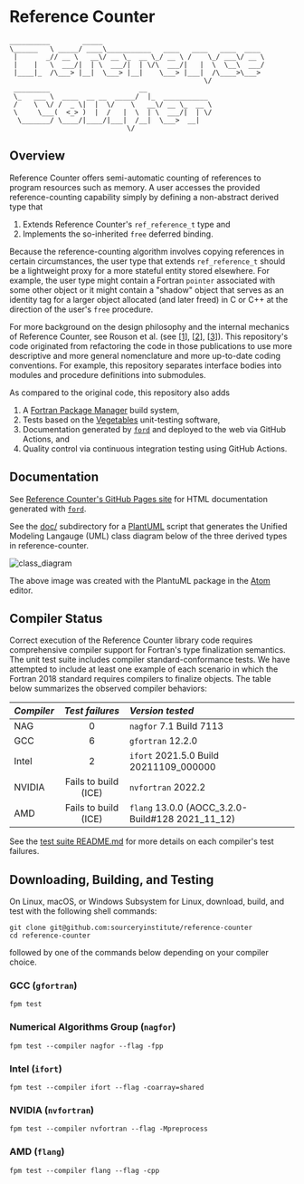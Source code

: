Reference Counter 
=================

```
__________        _____                                          
\______   \ _____/ ____\___________   ____   ____   ____  ____   
 |       _// __ \   __\/ __ \_  __ \_/ __ \ /    \_/ ___\/ __ \  
 |    |   \  ___/|  | \  ___/|  | \/\  ___/|   |  \  \__\  ___/  
 |____|_  /\___> |__|  \___> |__|    \___> |___|  /\____>\___>
                                                \/            
 _________                      __
 \_   ___ \  ____  __ __  _____/  |_  ___________
 /    \  \/ /  _ \|  |  \/    \   __\/ __ \_  __ \
 \     \___(  <_> )  |  /   |  \  | \  ___/|  | \/
  \_______/ \____/|____/|___|  /__|  \___>  __|
                             \/            
```

Overview
--------
Reference Counter offers semi-automatic counting of references to program resources
such as memory.  A user accesses the provided reference-counting capability simply
by defining a non-abstract derived type that 

1. Extends Reference Counter's `ref_reference_t` type and
2. Implements the so-inherited `free` deferred binding.

Because the reference-counting algorithm involves copying references in certain
circumstances, the user type that extends `ref_reference_t` should be a lightweight
proxy for a more stateful entity stored elsewhere.  For example, the user type might 
contain a Fortran `pointer` associated with some other object or it might contain
a "shadow" object that serves as an identity tag for a larger object allocated 
(and later freed) in C or C++ at the direction of the user's `free` procedure.

For more background on the design philosophy and the internal mechanics of Reference
Counter, see Rouson et al. (see [[1]], [[2]], [[3]]).  This repository's code
originated from refactoring the code in those publications to use more descriptive
and more general nomenclature and more up-to-date coding conventions.  For example,
this repository separates interface bodies into modules and procedure definitions
into submodules.

As compared to the original code, this repository also adds
1. A [Fortran Package Manager] build system,
2. Tests based on the [Vegetables] unit-testing software,
3. Documentation generated by [`ford`] and deployed to the web via GitHub Actions, and
4. Quality control via continuous integration testing using GitHub Actions.

Documentation
-------------
See [Reference Counter's GitHub Pages site] for HTML documentation generated with [`ford`].

See the [doc/] subdirectory for a [PlantUML] script that generates the Unified Modeling Langauge (UML) class diagram below of the three derived types in reference-counter.  

![class_diagram](https://user-images.githubusercontent.com/13108868/165135689-4d2e85fe-6946-472f-a154-aaabebf6d4f5.png)

The above image was created with the PlantuML package in the [Atom] editor.


Compiler Status
---------------
Correct execution of the Reference Counter library code requires comprehensive
compiler support for Fortran's type finalization semantics.  The unit test suite
includes compiler standard-conformance tests.  We have attempted to include at least
one example of each scenario in which the Fortran 2018 standard requires compilers
to finalize objects.  The table below summarizes the observed compiler behaviors:

| _Compiler_   | _Test failures_      | _Version tested_                                    |
| :---         |       :---:          | :---                                                |
| NAG          |         0            | `nagfor` 7.1 Build 7113                             |
| GCC          |         6            | `gfortran` 12.2.0                                   |
| Intel        |         2            | `ifort` 2021.5.0 Build 20211109\_000000             |
| NVIDIA       | Fails to build (ICE) | `nvfortran` 2022.2                                  |
| AMD          | Fails to build (ICE) | `flang` 13.0.0 (AOCC_3.2.0-Build\#128 2021\_11\_12) |

See the [test suite README.md](./test/README.md) for more details on each compiler's test
failures.

Downloading, Building, and Testing
----------------------------------
On Linux, macOS, or Windows Subsystem for Linux, download, build, and test with
the following shell commands:
```
git clone git@github.com:sourceryinstitute/reference-counter
cd reference-counter
```
followed by one of the commands below depending on your compiler choice.

### GCC (`gfortran`)
```
fpm test
```

### Numerical Algorithms Group (`nagfor`)
```
fpm test --compiler nagfor --flag -fpp
```

### Intel (`ifort`)
```
fpm test --compiler ifort --flag -coarray=shared
```

### NVIDIA (`nvfortran`)
```
fpm test --compiler nvfortran --flag -Mpreprocess
```

### AMD (`flang`)
```
fpm test --compiler flang --flag -cpp
```

[1]: https://doi.org/10.1016/j.procs.2010.04.166
[2]: https://doi.org/10.1017/cbo9780511977381 
[3]: https://doi.org/10.1109/MCSE.2012.33
[Fortran Package Manager]: https://github.com/fortran-lang/fpm
[Vegetables]: https://gitlab.com/everythingfunctional/vegetables
[`ford`]: https://github.com/Fortran-FOSS-Programmers/ford
[Reference Counter's GitHub Pages site]: https://sourceryinstitute.github.io/reference-counter
[Atom]: https://atom.io
[PlantUML]: https://plantuml.com
[doc/]: ./doc
